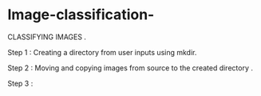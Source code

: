 # Image-classification-
CLASSIFYING IMAGES . 

Step 1 : Creating a directory from user inputs using mkdir.

Step 2 : Moving and copying images from source to the created directory .

Step 3 : 
